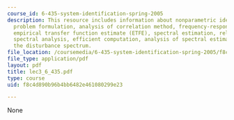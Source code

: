 ```yaml
---
course_id: 6-435-system-identification-spring-2005
description: This resource includes information about nonparametric identification,
  problem formulation, analysis of correlation method, frequency-response analysis,
  empirical transfer function estimate (ETFE), spectral estimation, relations to traditional
  spectral analysis, efficient computation, analysis of spectral estimation and estimating
  the disturbance spectrum.
file_location: /coursemedia/6-435-system-identification-spring-2005/f8c4d890b96b4bb6482e461080299e23_lec3_6_435.pdf
file_type: application/pdf
layout: pdf
title: lec3_6_435.pdf
type: course
uid: f8c4d890b96b4bb6482e461080299e23

---
```

None